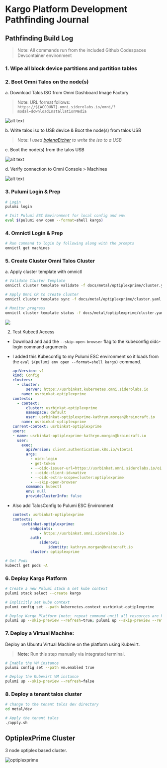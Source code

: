 # Kargo Platform Development Pathfinding Journal

## Pathfinding Build Log

> Note: All commands run from the included Github Codespaces Devcontainer environment

### 1. Wipe all block device partitions and partition tables
### 2. Boot Omni Talos on the node(s)

a. Download Talos ISO from Omni Dashboard Image Factory

> Note: URL format follows: `https://${ACCOUNT}.omni.siderolabs.io/omni/?modal=downloadInstallationMedia`

![alt text](.assets/image-1.png)

b. Write talos iso to USB device & Boot the node(s) from talos USB

> Note: _I used [balenaEtcher](https://etcher.balena.io) to write the iso to a USB_

c. Boot the node(s) from the talos USB

![alt text](.assets/image-2.png)

d. Verify connection to Omni Console > Machines

![alt text](.assets/image-3.png)

### 3. Pulumi Login & Prep

```bash
# Login
pulumi login

# Init Pulumi ESC Emvironment for local config and env
eval $(pulumi env open --format=shell kargo)
```

### 4. Omnictl Login & Prep

```bash
# Run command to login by following along with the prompts
omnictl get machines
```

### 5. Create Cluster Omni Talos Cluster

a. Apply cluster template with omnictl

```bash
# Validate Cluster Template
omnictl cluster template validate -f docs/metal/optiplexprime/cluster.yaml

# Apply Omni CR to create cluster
omnictl cluster template sync -f docs/metal/optiplexprime/cluster.yaml

# Monitor progress
omnictl cluster template status -f docs/metal/optiplexprime/cluster.yaml
```

![](.assets/image-4.png)

2. Test Kubectl Access

  * Download and add the `--skip-open-browser` flag to the kubeconfig oidc-login command arguments
  * I added this Kubeconfig to my Pulumi ESC environment so it loads from the `eval $(pulumi env open --format=shell kargo)` command.
    ```yaml
    apiVersion: v1
    kind: Config
    clusters:
      - cluster:
          server: https://usrbinkat.kubernetes.omni.siderolabs.io
        name: usrbinkat-optiplexprime
    contexts:
      - context:
          cluster: usrbinkat-optiplexprime
          namespace: default
          user: usrbinkat-optiplexprime-kathryn.morgan@braincraft.io
        name: usrbinkat-optiplexprime
    current-context: usrbinkat-optiplexprime
    users:
    - name: usrbinkat-optiplexprime-kathryn.morgan@braincraft.io
      user:
        exec:
          apiVersion: client.authentication.k8s.io/v1beta1
          args:
            - oidc-login
            - get-token
            - --oidc-issuer-url=https://usrbinkat.omni.siderolabs.io/oidc
            - --oidc-client-id=native
            - --oidc-extra-scope=cluster:optiplexprime
            - --skip-open-browser
          command: kubectl
          env: null
          provideClusterInfo: false
    ```

  * Also add TalosConfig to Pulumi ESC Environment

    ```yaml
    context: usrbinkat-optiplexprime
    contexts:
        usrbinkat-optiplexprime:
            endpoints:
                - https://usrbinkat.omni.siderolabs.io
            auth:
                siderov1:
                    identity: kathryn.morgan@braincraft.io
            cluster: optiplexprime
    ```

```bash
# Get Pods
kubectl get pods -A
```

### 6. Deploy Kargo Platform

```bash
# Create a new Pulumi stack & set kube context
pulumi stack select --create kargo

# Explicitly set kube context
pulumi config set --path kubernetes.context usrbinkat-optiplexprime

# Deploy Kargo Platform (note: repeat command until all resources are healthy)
pulumi up --skip-preview --refresh=true; pulumi up --skip-preview --refresh=true; pulumi up --skip-preview --refresh=true
```

### 7. **Deploy a Virtual Machine:**

Deploy an Ubuntu Virtual Machine on the platform using Kubevirt.

> **Note:** Run this step manually via integrated terminal.

```bash {"excludeFromRunAll":"true","id":"","name":"vm"}
# Enable the VM instance
pulumi config set --path vm.enabled true

# Deploy the Kubevirt VM instance
pulumi up --skip-preview --refresh=false
```

### 8. Deploy a tenant talos cluster

```bash
# change to the tenant talos dev directory
cd metal/dev

# Apply the tenant talos
./apply.sh
```

## OptiplexPrime Cluster

3 node optiplex based cluster.

![optiplexprime](.assets/image.png)

